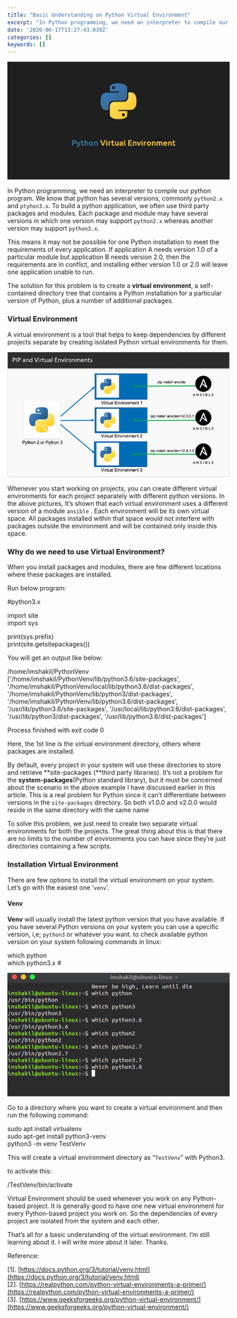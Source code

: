 ```yaml
---
title: "Basic Understanding on Python Virtual Environment"
excerpt: "In Python programming, we need an interpreter to compile our python program. We know that python has several versions, commonly `python2.x` and `ptyhon3.x`. To build a python application, we often use third party packages and modules. Each package and module may have several versions in which one version may support `python2.x` whereas another version may support `python3.x`"
date: '2020-06-17T13:27:43.030Z'
categories: []
keywords: []
---
```


![](../assets/img/1__wIljxFj3__RVS__TTpTjWigw.jpeg)

In Python programming, we need an interpreter to compile our python program. We know that python has several versions, commonly `python2.x` and `ptyhon3.x`. To build a python application, we often use third party packages and modules. Each package and module may have several versions in which one version may support `python2.x` whereas another version may support `python3.x`.

This means it may not be possible for one Python installation to meet the requirements of every application. If application A needs version 1.0 of a particular module but application B needs version 2.0, then the requirements are in conflict, and installing either version 1.0 or 2.0 will leave one application unable to run.

The solution for this problem is to create a **virtual environment**, a self-contained directory tree that contains a Python installation for a particular version of Python, plus a number of additional packages.

### Virtual Environment

A virtual environment is a tool that helps to keep dependencies by different projects separate by creating isolated Python virtual environments for them.

![](../assets/img/1__HE7Z5NJc5UGTUs4gJFlM3A.png)

Whenever you start working on projects, you can create different virtual environments for each project separately with different python versions. In the above pictures, It’s shown that each virtual environment uses a different version of a module `ansible` . Each environment will be its own virtual space. All packages installed within that space would not interfere with packages outside the environment and will be contained only inside this space.

### Why do we need to use Virtual Environment?

When you install packages and modules, there are few different locations where these packages are installed.

Run below program:

#python3.x

import site  
import sys 

print(sys.prefix)  
print(site.getsitepackages())

You will get an output like below:

/home/imshakil/PythonVenv  
\['/home/imshakil/PythonVenv/lib/python3.6/site-packages', '/home/imshakil/PythonVenv/local/lib/python3.6/dist-packages', '/home/imshakil/PythonVenv/lib/python3/dist-packages', '/home/imshakil/PythonVenv/lib/python3.6/dist-packages', '/usr/lib/python3.6/site-packages', '/usr/local/lib/python3.6/dist-packages', '/usr/lib/python3/dist-packages', '/usr/lib/python3.6/dist-packages'\]

Process finished with exit code 0

Here, the 1st line is the virtual environment directory, others where packages are installed.

By default, every project in your system will use these directories to store and retrieve **site-packages (**third party libraries). It’s not a problem for the **system-packages**(Python standard library), but it must be concerned about the scenario in the above example I have discussed earlier in this article. This is a real problem for Python since it can’t differentiate between versions in the `site-packages` directory. So both v1.0.0 and v2.0.0 would reside in the same directory with the same name

To solve this problem, we just need to create two separate virtual environments for both the projects. The great thing about this is that there are no limits to the number of environments you can have since they’re just directories containing a few scripts.

### Installation Virtual Environment

There are few options to install the virtual environment on your system. Let’s go with the easiest one ‘`venv`’.

#### **Venv**

**Venv** will usually install the latest python version that you have available. If you have several Python versions on your system you can use a specific version, i,e; `python3` or whatever you want. to check available python version on your system following commands in linux:

which python  
which python3.x #   
  

![](../assets/img/1__enheWLs__sCoiJk6la9__9Gw.png)

Go to a directory where you want to create a virtual environment and then run the following command:

sudo apt install virtualenv  
sudo apt-get install python3-venv  
python3 -m venv TestVenv

This will create a virtual environment directory as “`TestVenv`” with Python3.

to activate this:

/TestVenv/bin/activate

Virtual Environment should be used whenever you work on any Python-based project. It is generally good to have one new virtual environment for every Python-based project you work on. So the dependencies of every project are isolated from the system and each other.

That’s all for a basic understanding of the virtual environment. I’m still learning about it. I will write more about it later. Thanks.

Reference:

\[1\]. [https://docs.python.org/3/tutorial/venv.html](https://docs.python.org/3/tutorial/venv.html)  
\[2\]. [https://realpython.com/python-virtual-environments-a-primer/](https://realpython.com/python-virtual-environments-a-primer/)  
\[3\]. [https://www.geeksforgeeks.org/python-virtual-environment/](https://www.geeksforgeeks.org/python-virtual-environment/)